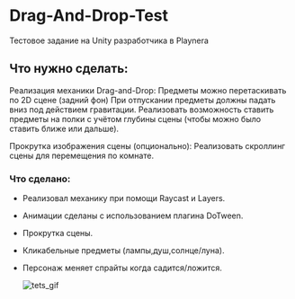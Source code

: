 # Drag-And-Drop-Test

Тестовое задание на Unity разработчика в Playnera

## Что нужно сделать:
Реализация механики Drag-and-Drop:
Предметы можно перетаскивать по 2D сцене (задний фон)
При отпускании предметы должны падать вниз под действием гравитации.
Реализовать возможность ставить предметы на полки с учётом глубины сцены (чтобы можно было ставить ближе или дальше).

Прокрутка изображения сцены (опционально):
Реализовать скроллинг сцены для перемещения по комнате.

### Что сделано:
- Реализовал механику при помощи Raycast и Layers.  
- Анимации сделаны с использованием плагина DoTween.
- Прокрутка сцены.
- Кликабельные предметы (лампы,душ,солнце/луна).
- Персонаж меняет спрайты когда садится/ложится.

  ![tets_gif](https://github.com/user-attachments/assets/619751f6-28f8-40b7-b24e-4ccf9de7318c)

